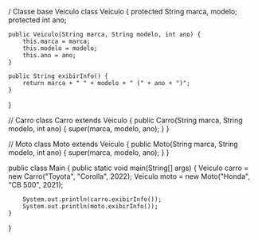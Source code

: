/ Classe base Veiculo
class Veiculo {
    protected String marca, modelo;
    protected int ano;

    public Veiculo(String marca, String modelo, int ano) {
        this.marca = marca;
        this.modelo = modelo;
        this.ano = ano;
    }

    public String exibirInfo() {
        return marca + " " + modelo + " (" + ano + ")";
    }
}

// Carro
class Carro extends Veiculo {
    public Carro(String marca, String modelo, int ano) {
        super(marca, modelo, ano);
    }
}



// Moto
class Moto extends Veiculo {
    public Moto(String marca, String modelo, int ano) {
        super(marca, modelo, ano);
    }
}




public class Main {
    public static void main(String[] args) {
        Veiculo carro = new Carro("Toyota", "Corolla", 2022);
        Veiculo moto = new Moto("Honda", "CB 500", 2021);

        

        System.out.println(carro.exibirInfo());
        System.out.println(moto.exibirInfo());
    }
}
